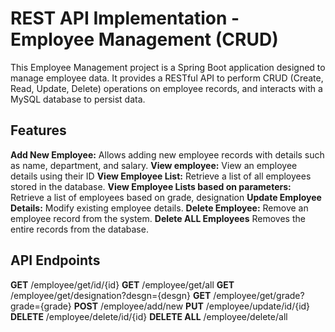 # REST API Implementation - Employee Management (CRUD)
This Employee Management project is a Spring Boot application designed to manage employee data. It provides a RESTful API to perform CRUD (Create, Read, Update, Delete) operations on employee records, and interacts with a MySQL database to persist data.

## Features
**Add New Employee:** Allows adding new employee records with details such as name, department, and salary.
**View employee:** View an employee details using their ID
**View Employee List:** Retrieve a list of all employees stored in the database.
**View Employee Lists based on parameters:** Retrieve a list of employees based on grade, designation
**Update Employee Details:** Modify existing employee details.
**Delete Employee:** Remove an employee record from the system.
**Delete ALL Employees** Removes the entire records from the database.

## API Endpoints
**GET** /employee/get/id/{id}
**GET** /employee/get/all
**GET** /employee/get/designation?desgn={desgn}
**GET** /employee/get/grade?grade={grade}
**POST** /employee/add/new
**PUT** /employee/update/id/{id}
**DELETE** /employee/delete/id/{id}
**DELETE ALL** /employee/delete/all
